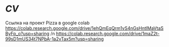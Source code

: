 # _CV_
Ссылка на проект Pizza в google colab
https://colab.research.google.com/drive/1ehQmEqQrm1vS4nGsHntIMaVtaSByFp_o?usp=sharing /n
 https://colab.research.google.com/drive/1maZ2t-99sD1mUS34t7NPbA-1a2vTax5m?usp=sharing
